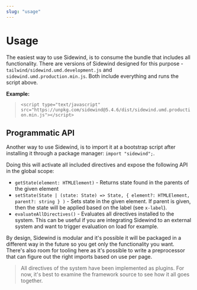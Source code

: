 ```yaml
---
slug: "usage"
---
```


# Usage

The easiest way to use Sidewind, is to consume the bundle that includes all functionality. There are versions of Sidewind designed for this purpose - `tailwind/sidewind.umd.development.js` and `sidewind.umd.production.min.js`. Both include everything and runs the script above.

**Example:**

> `<script type="text/javascript" src="https://unpkg.com/sidewind@5.4.6/dist/sidewind.umd.production.min.js"></script>`

## Programmatic API

Another way to use Sidewind, is to import it at a bootstrap script after installing it through a package manager: `import "sidewind";`.

Doing this will activate all included directives and expose the following API in the global scope:

- `getState(element: HTMLElement)` - Returns state found in the parents of the given element
- `setState(State | (state: State) => State, { element?: HTMLElement, parent?: string } )` - Sets state in the given element. If parent is given, then the state will be applied based on the label (see `x-label`).
- `evaluateAllDirectives()` - Evaluates all directives installed to the system. This can be useful if you are integrating Sidewind to an external system and want to trigger evaluation on load for example.

By design, Sidewind is modular and it's possible it will be packaged in a different way in the future so you get only the functionality you want. There's also room for tooling here as it's possible to write a preprocessor that can figure out the right imports based on use per page.

> All directives of the system have been implemented as plugins. For now, it's best to examine the framework source to see how it all goes together.
